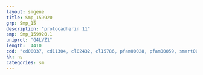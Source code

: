 ```yaml
---
layout: smgene
title: Smp_159920
grp: Smp_15
description: "protocadherin 11"
smp: Smp_159920.1
uniprot: "G4LVZ1"
length:  4410
cdd: "cd00037, cd11304, cl02432, cl15786, pfam00028, pfam00059, smart00034, smart00112"
kk: ns
categories: sm
---
```

